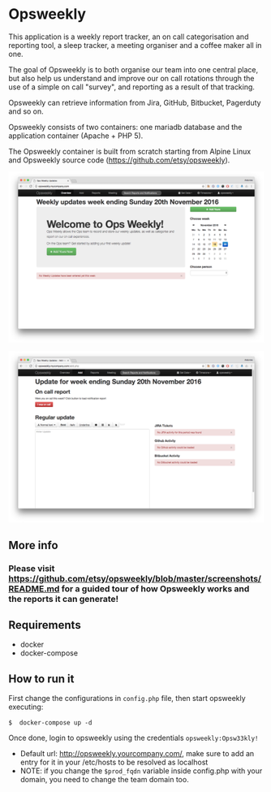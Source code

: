 #   Opsweekly

This application is a weekly report tracker, an on call categorisation and reporting tool, a sleep tracker, a meeting organiser and a coffee maker all in one.

The goal of Opsweekly is to both organise our team into one central place, but also help us understand and improve our on call rotations through the use of a simple on call "survey", and reporting as a result of that tracking.

Opsweekly can retrieve information from Jira, GitHub, Bitbucket, Pagerduty and so on.

Opsweekly consists of two containers: one mariadb database and the application container (Apache + PHP 5).

The Opsweekly container is built from scratch starting from Alpine Linux and Opsweekly source code (https://github.com/etsy/opsweekly). 

![homepage](opsweekly-home.png)

![update](opsweekly-update.png)

## More info
### Please visit <https://github.com/etsy/opsweekly/blob/master/screenshots/README.md> for a guided tour of how Opsweekly works and the reports it can generate!

## Requirements
- docker
- docker-compose

## How to run it
First change the configurations in `config.php` file, then start opsweekly executing:
```
$  docker-compose up -d
```

Once done, login to opsweekly using the credentials `opsweekly:Opsw33kly!`

* Default url: <http://opsweekly.yourcompany.com/>, make sure to add an entry for it in your /etc/hosts to be resolved as localhost
* NOTE: if you change the `$prod_fqdn` variable inside config.php with your domain, you need to change the team domain too.
